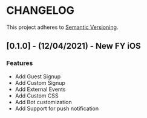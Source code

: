 # CHANGELOG

This project adheres to [Semantic Versioning](http://semver.org/spec/v2.0.0.html).

## [0.1.0] - (12/04/2021) - New FY iOS

### Features
- Add Guest Signup
- Add Custom Signup
- Add External Events
- Add Custom CSS
- Add Bot customization 
- Add Support for push notification
